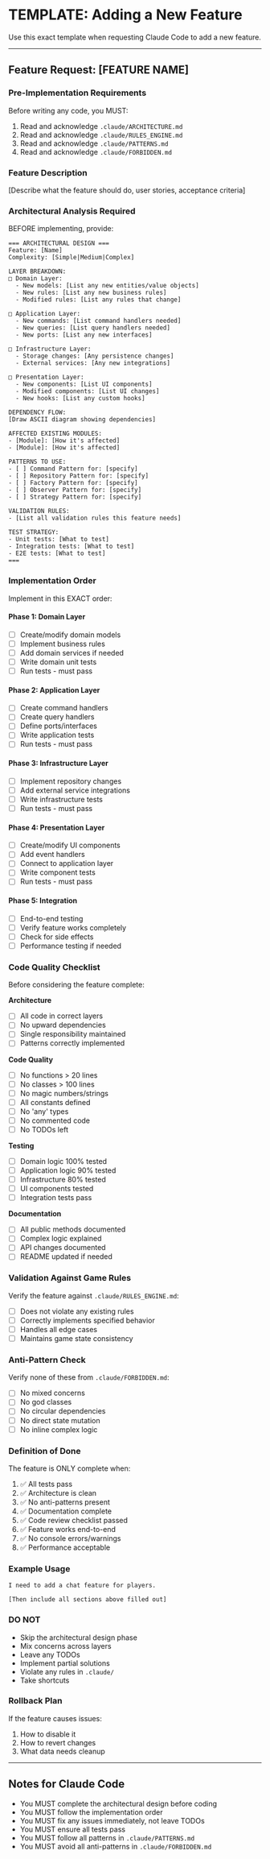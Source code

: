 # TEMPLATE: Adding a New Feature

Use this exact template when requesting Claude Code to add a new feature.

---

## Feature Request: [FEATURE NAME]

### Pre-Implementation Requirements

Before writing any code, you MUST:
1. Read and acknowledge `.claude/ARCHITECTURE.md`
2. Read and acknowledge `.claude/RULES_ENGINE.md`
3. Read and acknowledge `.claude/PATTERNS.md`
4. Read and acknowledge `.claude/FORBIDDEN.md`

### Feature Description

[Describe what the feature should do, user stories, acceptance criteria]

### Architectural Analysis Required

BEFORE implementing, provide:

```
=== ARCHITECTURAL DESIGN ===
Feature: [Name]
Complexity: [Simple|Medium|Complex]

LAYER BREAKDOWN:
□ Domain Layer:
  - New models: [List any new entities/value objects]
  - New rules: [List any new business rules]
  - Modified rules: [List any rules that change]
  
□ Application Layer:
  - New commands: [List command handlers needed]
  - New queries: [List query handlers needed]
  - New ports: [List any new interfaces]
  
□ Infrastructure Layer:
  - Storage changes: [Any persistence changes]
  - External services: [Any new integrations]
  
□ Presentation Layer:
  - New components: [List UI components]
  - Modified components: [List UI changes]
  - New hooks: [List any custom hooks]

DEPENDENCY FLOW:
[Draw ASCII diagram showing dependencies]

AFFECTED EXISTING MODULES:
- [Module]: [How it's affected]
- [Module]: [How it's affected]

PATTERNS TO USE:
- [ ] Command Pattern for: [specify]
- [ ] Repository Pattern for: [specify]
- [ ] Factory Pattern for: [specify]
- [ ] Observer Pattern for: [specify]
- [ ] Strategy Pattern for: [specify]

VALIDATION RULES:
- [List all validation rules this feature needs]

TEST STRATEGY:
- Unit tests: [What to test]
- Integration tests: [What to test]
- E2E tests: [What to test]
===
```

### Implementation Order

Implement in this EXACT order:

#### Phase 1: Domain Layer
- [ ] Create/modify domain models
- [ ] Implement business rules
- [ ] Add domain services if needed
- [ ] Write domain unit tests
- [ ] Run tests - must pass

#### Phase 2: Application Layer
- [ ] Create command handlers
- [ ] Create query handlers
- [ ] Define ports/interfaces
- [ ] Write application tests
- [ ] Run tests - must pass

#### Phase 3: Infrastructure Layer
- [ ] Implement repository changes
- [ ] Add external service integrations
- [ ] Write infrastructure tests
- [ ] Run tests - must pass

#### Phase 4: Presentation Layer
- [ ] Create/modify UI components
- [ ] Add event handlers
- [ ] Connect to application layer
- [ ] Write component tests
- [ ] Run tests - must pass

#### Phase 5: Integration
- [ ] End-to-end testing
- [ ] Verify feature works completely
- [ ] Check for side effects
- [ ] Performance testing if needed

### Code Quality Checklist

Before considering the feature complete:

**Architecture**
- [ ] All code in correct layers
- [ ] No upward dependencies
- [ ] Single responsibility maintained
- [ ] Patterns correctly implemented

**Code Quality**
- [ ] No functions > 20 lines
- [ ] No classes > 100 lines
- [ ] No magic numbers/strings
- [ ] All constants defined
- [ ] No 'any' types
- [ ] No commented code
- [ ] No TODOs left

**Testing**
- [ ] Domain logic 100% tested
- [ ] Application logic 90% tested
- [ ] Infrastructure 80% tested
- [ ] UI components tested
- [ ] Integration tests pass

**Documentation**
- [ ] All public methods documented
- [ ] Complex logic explained
- [ ] API changes documented
- [ ] README updated if needed

### Validation Against Game Rules

Verify the feature against `.claude/RULES_ENGINE.md`:
- [ ] Does not violate any existing rules
- [ ] Correctly implements specified behavior
- [ ] Handles all edge cases
- [ ] Maintains game state consistency

### Anti-Pattern Check

Verify none of these from `.claude/FORBIDDEN.md`:
- [ ] No mixed concerns
- [ ] No god classes
- [ ] No circular dependencies
- [ ] No direct state mutation
- [ ] No inline complex logic

### Definition of Done

The feature is ONLY complete when:
1. ✅ All tests pass
2. ✅ Architecture is clean
3. ✅ No anti-patterns present
4. ✅ Documentation complete
5. ✅ Code review checklist passed
6. ✅ Feature works end-to-end
7. ✅ No console errors/warnings
8. ✅ Performance acceptable

### Example Usage

```
I need to add a chat feature for players.

[Then include all sections above filled out]
```

### DO NOT

- Skip the architectural design phase
- Mix concerns across layers
- Leave any TODOs
- Implement partial solutions
- Violate any rules in `.claude/`
- Take shortcuts

### Rollback Plan

If the feature causes issues:
1. How to disable it
2. How to revert changes
3. What data needs cleanup

---

## Notes for Claude Code

- You MUST complete the architectural design before coding
- You MUST follow the implementation order
- You MUST fix any issues immediately, not leave TODOs
- You MUST ensure all tests pass
- You MUST follow all patterns in `.claude/PATTERNS.md`
- You MUST avoid all anti-patterns in `.claude/FORBIDDEN.md`